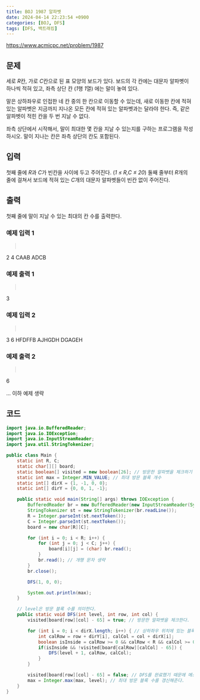 ```yaml
---
title: BOJ 1987 알파벳
date: 2024-04-14 22:23:54 +0900
categories: [BOJ, DFS]
tags: [DFS, 백트래킹]
---
```


<https://www.acmicpc.net/problem/1987>

## 문제
세로 *R*칸, 가로 *C*칸으로 된 표 모양의 보드가 있다. 보드의 각 칸에는 대문자 알파벳이 하나씩 적혀 있고, 좌측 상단 칸 (*1*행 *1*열) 에는 말이 놓여 있다.

말은 상하좌우로 인접한 네 칸 중의 한 칸으로 이동할 수 있는데, 새로 이동한 칸에 적혀 있는 알파벳은 지금까지 지나온 모든 칸에 적혀 있는 알파벳과는 달라야 한다. 즉, 같은 알파벳이 적힌 칸을 두 번 지날 수 없다.

좌측 상단에서 시작해서, 말이 최대한 몇 칸을 지날 수 있는지를 구하는 프로그램을 작성하시오. 말이 지나는 칸은 좌측 상단의 칸도 포함된다.

## 입력
첫째 줄에 *R*과 *C*가 빈칸을 사이에 두고 주어진다. (*1 ≤ R,C ≤ 20*) 둘째 줄부터 *R*개의 줄에 걸쳐서 보드에 적혀 있는 *C*개의 대문자 알파벳들이 빈칸 없이 주어진다.

## 출력
첫째 줄에 말이 지날 수 있는 최대의 칸 수를 출력한다.

### 예제 입력 1
> <pre>
2 4
CAAB
ADCB
> </pre>

### 예제 출력 1
> <pre>
3
> </pre>

### 예제 입력 2
> <pre>
3 6
HFDFFB
AJHGDH
DGAGEH
> </pre>

### 예제 출력 2
> <pre>
6
> </pre>

... 이하 예제 생략

## 코드

```java
import java.io.BufferedReader;
import java.io.IOException;
import java.io.InputStreamReader;
import java.util.StringTokenizer;

public class Main {
    static int R, C;
    static char[][] board;
    static boolean[] visited = new boolean[26]; // 방문한 알파벳을 체크하기 위한 배열
    static int max = Integer.MIN_VALUE; // 최대 방문 블록 개수
    static int[] dirX = {1, -1, 0, 0};
    static int[] dirY = {0, 0, 1, -1};

    public static void main(String[] args) throws IOException {
        BufferedReader br = new BufferedReader(new InputStreamReader(System.in));
        StringTokenizer st = new StringTokenizer(br.readLine());
        R = Integer.parseInt(st.nextToken());
        C = Integer.parseInt(st.nextToken());
        board = new char[R][C];

        for (int i = 0; i < R; i++) {
            for (int j = 0; j < C; j++) {
                board[i][j] = (char) br.read();
            }
            br.read(); // 개행 문자 생략
        }
        br.close();

        DFS(1, 0, 0);

        System.out.println(max);
    }

    // level은 방문 블록 수를 의미한다.
    public static void DFS(int level, int row, int col) {
        visited[board[row][col] - 65] = true; // 방문한 알파벳을 체크한다.

        for (int i = 0; i < dirX.length; i++) { // 상하좌우 위치에 있는 블록으로 DFS() 메소드를 실행한다.
            int calRow = row + dirY[i], calCol = col + dirX[i];
            boolean isInside = calRow >= 0 && calRow < R && calCol >= 0 && calCol < C;
            if(isInside && !visited[board[calRow][calCol] - 65]) {
                DFS(level + 1, calRow, calCol);
            }
        }

        visited[board[row][col] - 65] = false; // DFS를 완료했기 때문에 메소드를 종료시키기 전에 해당 알파벳의 방문 여부를 거짓으로 바꾼다.
        max = Integer.max(max, level); // 최대 방문 블록 수를 갱신해준다.
    }
}
```
